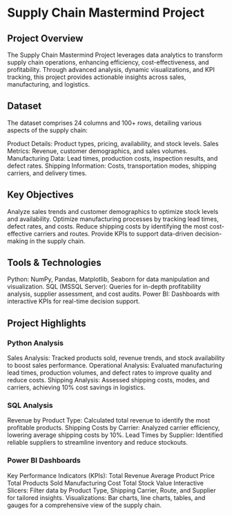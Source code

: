 # Supply Chain Mastermind Project 
## Project Overview
The Supply Chain Mastermind Project leverages data analytics to transform supply chain operations, enhancing efficiency, cost-effectiveness, and profitability. Through advanced analysis, dynamic visualizations, and KPI tracking, this project provides actionable insights across sales, manufacturing, and logistics.

## Dataset
The dataset comprises 24 columns and 100+ rows, detailing various aspects of the supply chain:

Product Details: Product types, pricing, availability, and stock levels.
Sales Metrics: Revenue, customer demographics, and sales volumes.
Manufacturing Data: Lead times, production costs, inspection results, and defect rates.
Shipping Information: Costs, transportation modes, shipping carriers, and delivery times.

## Key Objectives
Analyze sales trends and customer demographics to optimize stock levels and availability.
Optimize manufacturing processes by tracking lead times, defect rates, and costs.
Reduce shipping costs by identifying the most cost-effective carriers and routes.
Provide KPIs to support data-driven decision-making in the supply chain.

## Tools & Technologies
Python: NumPy, Pandas, Matplotlib, Seaborn for data manipulation and visualization.
SQL (MSSQL Server): Queries for in-depth profitability analysis, supplier assessment, and cost audits.
Power BI: Dashboards with interactive KPIs for real-time decision support.

## Project Highlights
### Python Analysis
Sales Analysis: Tracked products sold, revenue trends, and stock availability to boost sales performance.
Operational Analysis: Evaluated manufacturing lead times, production volumes, and defect rates to improve quality and reduce costs.
Shipping Analysis: Assessed shipping costs, modes, and carriers, achieving 10% cost savings in logistics.

### SQL Analysis
Revenue by Product Type: Calculated total revenue to identify the most profitable products.
Shipping Costs by Carrier: Analyzed carrier efficiency, lowering average shipping costs by 10%.
Lead Times by Supplier: Identified reliable suppliers to streamline inventory and reduce stockouts.

### Power BI Dashboards
Key Performance Indicators (KPIs):
Total Revenue
Average Product Price
Total Products Sold
Manufacturing Cost
Total Stock Value
Interactive Slicers: Filter data by Product Type, Shipping Carrier, Route, and Supplier for tailored insights.
Visualizations: Bar charts, line charts, tables, and gauges for a comprehensive view of the supply chain.
